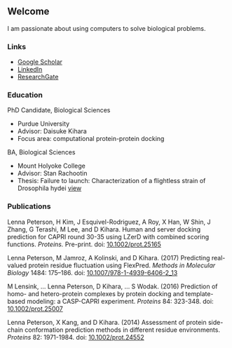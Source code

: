 ## Welcome

I am passionate about using computers to solve biological problems. 

### Links

- [Google Scholar](https://scholar.google.com/citations?user=Sd2ZuycAAAAJ)
- [LinkedIn](https://www.linkedin.com/in/lennapeterson/)
- [ResearchGate](https://www.researchgate.net/profile/Lenna_Peterson)

### Education

PhD Candidate, Biological Sciences

- Purdue University
- Advisor: Daisuke Kihara
- Focus area: computational protein-protein docking

BA, Biological Sciences

- Mount Holyoke College
- Advisor: Stan Rachootin
- Thesis: Failure to launch: Characterization of a flightless strain of Drosophila hydei [view](http://hdl.handle.net/10166/764)

### Publications

Lenna Peterson, H Kim, J Esquivel-Rodriguez, A Roy, X Han, W Shin, J Zhang, G Terashi, M Lee, and D Kihara. Human and server docking prediction for CAPRI round 30-35 using LZerD with combined scoring functions. _Proteins._ Pre-print. doi: [10.1002/prot.25165](http://dx.doi.org/10.1002/prot.25165)

Lenna Peterson, M Jamroz, A Kolinski, and D Kihara. (2017) Predicting real-valued protein residue fluctuation using FlexPred. _Methods in Molecular Biology_ 1484: 175–186. doi: [10.1007/978-1-4939-6406-2_13](http://dx.doi.org/10.1007/978-1-4939-6406-2_13)

M Lensink, ... Lenna Peterson, D Kihara, ... S Wodak. (2016) Prediction of homo- and hetero-protein complexes by protein docking and template-based modeling: a CASP-CAPRI experiment. _Proteins_ 84: 323-348. doi: [10.1002/prot.25007](http://dx.doi.org/10.1002/prot.25007)

Lenna Peterson, X Kang, and D Kihara. (2014) Assessment of protein side-chain conformation prediction methods in different residue environments. _Proteins_ 82: 1971-1984. doi: [10.1002/prot.24552](http://dx.doi.org/10.1002/prot.24552)
